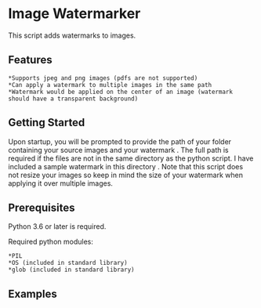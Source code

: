 # Image Watermarker

This script adds watermarks to images.

## Features
    *Supports jpeg and png images (pdfs are not supported)
    *Can apply a watermark to multiple images in the same path
    *Watermark would be applied on the center of an image (watermark should have a transparent background)


## Getting Started
Upon startup, you will be prompted to provide the path of your folder containing your source images and your watermark
.  The full path is required if the files are not in the same directory as the python script.
I have included a sample watermark in this directory
.  Note that this script does not resize your images so keep in mind the size of your watermark when applying it over multiple images.
  
## Prerequisites
Python 3.6 or later is required.

Required python modules:

    *PIL
    *OS (included in standard library)
    *glob (included in standard library)
  
## Examples
